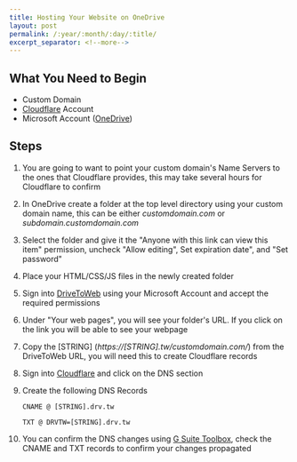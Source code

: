 ```yaml
---
title: Hosting Your Website on OneDrive
layout: post
permalink: /:year/:month/:day/:title/
excerpt_separator: <!--more-->
---
```


## What You Need to Begin
* Custom Domain
* [Cloudflare](https://www.cloudflare.com/) Account
* Microsoft Account ([OneDrive](https://onedrive.live.com/))

## Steps
1. You are going to want to point your custom domain's Name Servers to the ones that Cloudflare provides, this may take several hours for Cloudflare to confirm
2. In OneDrive create a folder at the top level directory using your custom domain name, this can be either *customdomain.com* or *subdomain.customdomain.com*
3. Select the folder and give it the "Anyone with this link can view this item" permission, uncheck "Allow editing", Set expiration date", and "Set password"
4. Place your HTML/CSS/JS files in the newly created folder
5. Sign into [DriveToWeb](https://drv.tw/) using your Microsoft Account and accept the required permissions
6. Under "Your web pages", you will see your folder's URL. If you click on the link you will be able to see your webpage
7. Copy the [STRING] (*https://[STRING].tw/customdomain.com/*) from the DriveToWeb URL, you will need this to create Cloudflare records
8. Sign into [Cloudflare](https://www.cloudflare.com/) and click on the DNS section
9. Create the following DNS Records

    `CNAME @ [STRING].drv.tw`

    `TXT @ DRVTW=[STRING].drv.tw`

10. You can confirm the DNS changes using [G Suite Toolbox](https://toolbox.googleapps.com/apps/dig), check the CNAME and TXT records to confirm your changes propagated